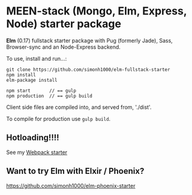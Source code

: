 # MEEN-stack (Mongo, Elm, Express, Node) starter package

**Elm** (0.17) fullstack starter package with Pug (formerly Jade), Sass, Browser-sync and an Node-Express backend.

To use, install and run...:

```
git clone https://github.com/simonh1000/elm-fullstack-starter
npm install
elm-package install

npm start       // == gulp
npm production  // == gulp build
```

Client side files are compiled into, and served from, './dist'.

To compile for production use `gulp build`.

## Hotloading!!!!
See my [Webpack starter](https://github.com/simonh1000/elm-hot-loader)

## Want to try Elm with Elxir / Phoenix?
https://github.com/simonh1000/elm-phoenix-starter
